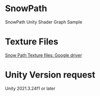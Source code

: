 # SnowPath
SnowPath Unity Shader Graph Sample
# Texture Files
[Snow Path Texture files: Google driver](https://drive.google.com/drive/folders/1dWDRmJ09bhqSjFjz8zo32wsUb5IDQVkA?usp=drive_link)
# Unity Version request
Unity 2021.3.24f1 or later
